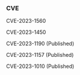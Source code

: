 



### CVE

CVE-2023-1560

CVE-2023-1450

CVE-2023-1190 (Published)

CVE-2023-1157 (Published)

CVE-2023-1010 (Published)




